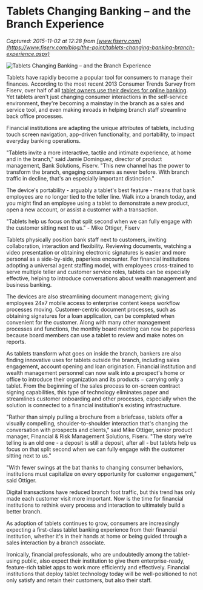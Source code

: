 # Tablets Changing Banking – and the Branch Experience

_Captured: 2015-11-02 at 12:28 from [www.fiserv.com](https://www.fiserv.com/blog/the-point/tablets-changing-banking-branch-experience.aspx)_

![Tablets Changing Banking – and the Branch Experience](https://www.fiserv.com/images/the-point/012814_Tablet_Blog.gif)

Tablets have rapidly become a popular tool for consumers to manage their finances. According to the most recent 2013 Consumer Trends Survey from Fiserv, over half of all [tablet owners use their devices for online banking](http://www.fiserv.com/blog/the-point/state-of-mobile-and-tablet-banking.htm). Yet tablets aren't just changing consumer interactions in the self-service environment, they're becoming a mainstay in the branch as a sales and service tool, and even making inroads in helping branch staff streamline back office processes.

Financial institutions are adapting the unique attributes of tablets, including touch screen navigation, app-driven functionality, and portability, to impact everyday banking operations.

"Tablets invite a more interactive, tactile and intimate experience, at home and in the branch," said Jamie Dominguez, director of product management, Bank Solutions, Fiserv. "This new channel has the power to transform the branch, engaging consumers as never before. With branch traffic in decline, that's an especially important distinction."

The device's portability - arguably a tablet's best feature - means that bank employees are no longer tied to the teller line. Walk into a branch today, and you might find an employee using a tablet to demonstrate a new product, open a new account, or assist a customer with a transaction.

"Tablets help us focus on that split second when we can fully engage with the customer sitting next to us." \- Mike Ottiger, Fiserv

Tablets physically position bank staff next to customers, inviting collaboration, interaction and flexibility. Reviewing documents, watching a video presentation or obtaining electronic signatures is easier and more personal as a side-by-side, paperless encounter. For financial institutions adopting a universal agent staffing model, with employees cross-trained to serve multiple teller and customer service roles, tablets can be especially effective, helping to introduce conversations about wealth management and business banking.

The devices are also streamlining document management; giving employees 24x7 mobile access to enterprise content keeps workflow processes moving. Customer-centric document processes, such as obtaining signatures for a loan application, can be completed when convenient for the customer. Along with many other management processes and functions, the monthly board meeting can now be paperless because board members can use a tablet to review and make notes on reports.

As tablets transform what goes on inside the branch, bankers are also finding innovative uses for tablets outside the branch, including sales engagement, account opening and loan origination. Financial institution and wealth management personnel can now walk into a prospect's home or office to introduce their organization and its products − carrying only a tablet. From the beginning of the sales process to on-screen contract signing capabilities, this type of technology eliminates paper and streamlines customer onboarding and other processes, especially when the solution is connected to a financial institution's existing infrastructure.

"Rather than simply pulling a brochure from a briefcase, tablets offer a visually compelling, shoulder-to-shoulder interaction that's changing the conversation with prospects and clients," said Mike Ottiger, senior product manager, Financial & Risk Management Solutions, Fiserv. "The story we're telling is an old one - a deposit is still a deposit, after all - but tablets help us focus on that split second when we can fully engage with the customer sitting next to us."

"With fewer swings at the bat thanks to changing consumer behaviors, institutions must capitalize on every opportunity for customer engagement," said Ottiger.

Digital transactions have reduced branch foot traffic, but this trend has only made each customer visit more important. Now is the time for financial institutions to rethink every process and interaction to ultimately build a better branch.

As adoption of tablets continues to grow, consumers are increasingly expecting a first-class tablet banking experience from their financial institution, whether it's in their hands at home or being guided through a sales interaction by a branch associate.

Ironically, financial professionals, who are undoubtedly among the tablet-using public, also expect their institution to give them enterprise-ready, feature-rich tablet apps to work more efficiently and effectively. Financial institutions that deploy tablet technology today will be well-positioned to not only satisfy and retain their customers, but also their staff.
